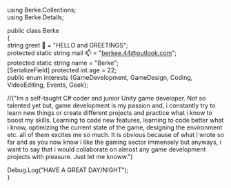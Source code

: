using Berke.Collections;                                                                               
using Berke.Details;

public class Berke                           
{                                   
  string greet 👋 = "HELLO and GREETINGS";                  
  protected static string mail 📫 =  "berkee.44@outlook.com";                          
  protected static string name = "Berke";                                   
  [SerializeField] protected int age = 22;                                    
  public enum interests {GameDevelopment, GameDesign, Coding, VideoEditing, Events, Geek};                         
  
  //("Im a self-taught C# coder and junior Unity game developer. Not so talented yet but, game development is my passion and, i constantly try to learn new things or create different projects and practice what i know to boost my skills. Learning to code new features, learning to code better what i know, optimizing the current state of the game, designing the environment etc. all of them excites me so much. 
  It is obvious because of what i wrote so far and as you now know i like the gaming sector immensely but anyways, i want to say that i would collaborate on almost any game development projects with pleasure. Just let me knoww.")      
  
  Debug.Log("HAVE A GREAT DAY/NIGHT");      
}
<!---
Ciywi/Ciywi is a ✨ special ✨ repository because its `README.md` (this file) appears on your GitHub profile.
You can click the Preview link to take a look at your changes.
--->
